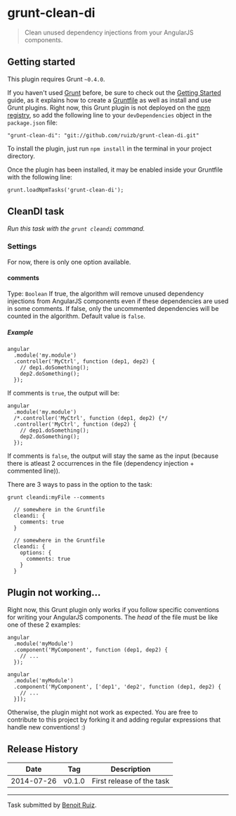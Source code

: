 # grunt-clean-di

> Clean unused dependency injections from your AngularJS components.

## Getting started

This plugin requires Grunt `~0.4.0`.

If you haven't used [Grunt](http://gruntjs.com/) before, be sure to check out the [Getting Started](http://gruntjs.com/getting-started) guide, as it explains how to create a [Gruntfile](http://gruntjs.com/sample-gruntfile) as well as install and use Grunt plugins. Right now, this Grunt plugin is not deployed on the [npm registry](https://www.npmjs.org/), so add the following line to your `devDependencies` object in the `package.json` file:

```
"grunt-clean-di": "git://github.com/ruizb/grunt-clean-di.git"
```

To install the plugin, just run `npm install` in the terminal in your project directory.

Once the plugin has been installed, it may be enabled inside your Gruntfile with the following line:

```
grunt.loadNpmTasks('grunt-clean-di');
```

## CleanDI task

*Run this task with the `grunt cleandi` command.*

### Settings

For now, there is only one option available.

#### comments

Type: `Boolean`
If true, the algorithm will remove unused dependency injections from AngularJS components even if these dependencies are used in some comments. If false, only the uncommented dependencies will be counted in the algorithm. Default value is `false`.

##### Example

```
angular
  .module('my.module')
  .controller('MyCtrl', function (dep1, dep2) {
    // dep1.doSomething();
    dep2.doSomething();
  });
```

If comments is `true`, the output will be:

```
angular
  .module('my.module')
  /*.controller('MyCtrl', function (dep1, dep2) {*/
  .controller('MyCtrl', function (dep2) {
    // dep1.doSomething();
    dep2.doSomething();
  });
```

If comments is `false`, the output will stay the same as the input (because there is atleast 2 occurrences in the file (dependency injection + commented line)).

There are 3 ways to pass in the option to the task:

```
grunt cleandi:myFile --comments
```

```
  // somewhere in the Gruntfile
  cleandi: {
    comments: true
  }
```

```
  // somewhere in the Gruntfile
  cleandi: {
    options: {
      comments: true
    }
  }
```

## Plugin not working...

Right now, this Grunt plugin only works if you follow specific conventions for writing your AngularJS components. The *head* of the file must be like one of these 2 examples:

```
angular
  .module('myModule')
  .component('MyComponent', function (dep1, dep2) {
    // ...
  });
```

```
angular
  .module('myModule')
  .component('MyComponent', ['dep1', 'dep2', function (dep1, dep2) {
    // ...
  }]);
```

Otherwise, the plugin might not work as expected. You are free to contribute to this project by forking it and adding regular expressions that handle new conventions! :) 

## Release History

| Date       | Tag    | Description               |
|------------|--------|---------------------------|
| 2014-07-26 | v0.1.0 | First release of the task |

***

Task submitted by [Benoit Ruiz](linkedin.com/in/ruizbenoit/).